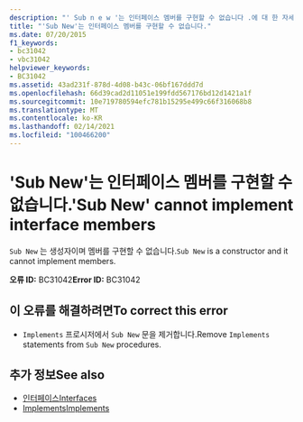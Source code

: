 ```yaml
---
description: "' Sub n e w '는 인터페이스 멤버를 구현할 수 없습니다 .에 대 한 자세한 정보"
title: "'Sub New'는 인터페이스 멤버를 구현할 수 없습니다."
ms.date: 07/20/2015
f1_keywords:
- bc31042
- vbc31042
helpviewer_keywords:
- BC31042
ms.assetid: 43ad231f-878d-4d08-b43c-06bf167ddd7d
ms.openlocfilehash: 66d39cad2d11051e199fdd567176bd12d1421a1f
ms.sourcegitcommit: 10e719780594efc781b15295e499c66f316068b8
ms.translationtype: MT
ms.contentlocale: ko-KR
ms.lasthandoff: 02/14/2021
ms.locfileid: "100466200"
---
```

# <a name="sub-new-cannot-implement-interface-members"></a><span data-ttu-id="ca521-103">'Sub New'는 인터페이스 멤버를 구현할 수 없습니다.</span><span class="sxs-lookup"><span data-stu-id="ca521-103">'Sub New' cannot implement interface members</span></span>

<span data-ttu-id="ca521-104">`Sub New` 는 생성자이며 멤버를 구현할 수 없습니다.</span><span class="sxs-lookup"><span data-stu-id="ca521-104">`Sub New` is a constructor and it cannot implement members.</span></span>  
  
 <span data-ttu-id="ca521-105">**오류 ID:** BC31042</span><span class="sxs-lookup"><span data-stu-id="ca521-105">**Error ID:** BC31042</span></span>  
  
## <a name="to-correct-this-error"></a><span data-ttu-id="ca521-106">이 오류를 해결하려면</span><span class="sxs-lookup"><span data-stu-id="ca521-106">To correct this error</span></span>  
  
- <span data-ttu-id="ca521-107">`Implements` 프로시저에서 `Sub New` 문을 제거합니다.</span><span class="sxs-lookup"><span data-stu-id="ca521-107">Remove `Implements` statements from `Sub New` procedures.</span></span>  
  
## <a name="see-also"></a><span data-ttu-id="ca521-108">추가 정보</span><span class="sxs-lookup"><span data-stu-id="ca521-108">See also</span></span>

- [<span data-ttu-id="ca521-109">인터페이스</span><span class="sxs-lookup"><span data-stu-id="ca521-109">Interfaces</span></span>](../programming-guide/language-features/interfaces/index.md)
- [<span data-ttu-id="ca521-110">Implements</span><span class="sxs-lookup"><span data-stu-id="ca521-110">Implements</span></span>](../language-reference/statements/implements-clause.md)
